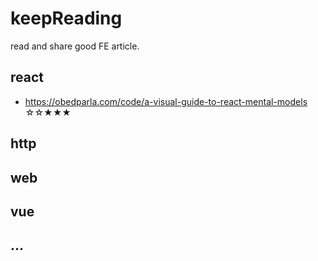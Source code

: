# keepReading
read and share good FE article.

## react
- https://obedparla.com/code/a-visual-guide-to-react-mental-models   ☆☆★★★

## http

## web

## vue

## ...
